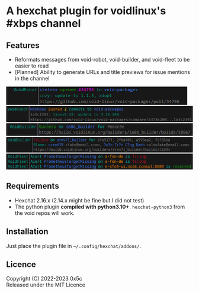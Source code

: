 # A hexchat plugin for voidlinux's #xbps channel

## Features

- Reformats messages from void-robot, void-builder, and void-fleet to be easier to read
- [Planned] Ability to generate URLs and title previews for issue mentions in the channel


![Reformatted PR notice](img/robot_pr.png)  
![Reformatted Push notice](img/robot_push.png)  
![Reformatted builder success](img/builder_success.png)  
![Reformatted builder fail](img/builder_fail.png)  
![Reformatted fleet alerts](img/fleet_alert.png)  

## Requirements

- Hexchat 2.16.x (2.14.x might be fine but I did not test)
- The python plugin **compiled with python3.10+**. `hexchat-python3` from the void repos will work.

## Installation

Just place the plugin file in `~/.config/hexchat/addons/`.


## Licence

Copyright (C) 2022-2023 0x5c  
Released under the MIT Licence

